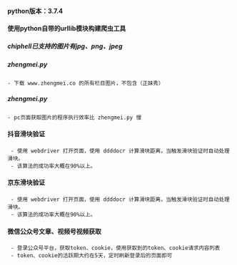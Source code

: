 <!--
 * @Description: In User Settings Edit
 * @Author: your name
 * @Date: 2019-10-19 11:26:20
 * @LastEditTime: 2019-10-19 12:59:35
 * @LastEditors: Please set LastEditors
 -->
#### python版本：3.7.4 
#### 使用python自带的urllib模块构建爬虫工具
##### chiphell已支持的图片有jpg、png、jpeg
##### zhengmei.py 
    - 下载 www.zhengmei.co 的所有栏目图片，不包含（正妹秀）
##### zhengmei.py 
    - pc页面获取图片的程序执行效率比 zhengmei.py 慢

#### 抖音滑块验证
     - 使用 webdriver 打开页面，使用 ddddocr 计算滑块距离，当触发滑块验证时自动处理滑块。
     - 该算法的成功率大概在90%以上。
#### 京东滑块验证
     - 使用 webdriver 打开页面，使用 ddddocr 计算滑块距离，当触发滑块验证时自动处理滑块。
     - 该算法的成功率大概在90%以上。

#### 微信公众号文章、视频号视频获取
     - 登录公众号平台，获取token、cookie，使用获取到的token、cookie请求内容列表
     - token、cookie的活跃期大约在5天，定时刷新登录后的页面即可
